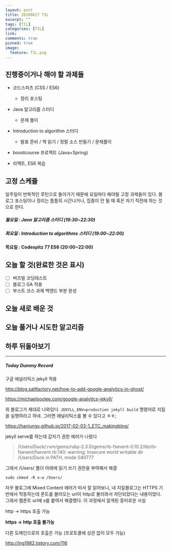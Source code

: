 ```yaml
---
layout: post
title: 20180627 TIL
excerpt: ""
tags: [TIL]
categories: [TIL]
link:
comments: true
pinned: true
image:
  feature: TIL.png
---
```


## 진행중이거나 해야 할 과제들

- 코드스피츠 (CSS / ES6)

  - 정리 포스팅

- Java 알고리즘 스터디 

  - 문제 풀이

- Introduction to algorithm 스터디

  - 발표 준비 / 책 읽기 / 정렬 소스 만들기 / 문제풀이

- boostcourse 프로젝트 (Java+Spring)

- 리액트, ES6 복습

  

## 고정 스케쥴

일주일이 반복적인 루틴으로 돌아가기 때문에 요일마다 해야될 고정 과제들이 있다. 블로그 포스팅이나 정리는 틈틈히 시간나거나, 집중이 안 될 때 혹은 자기 직전에 하는 것으로 한다.

##### 월요일 : Java 알고리즘 스터디  (19:30~22:30)

##### 화요일 : Introduction to algorithms 스터디 (19:00~22:00)

**목요일 : Codespitz 77 ES6 (20:00~22:00)**

## 오늘 할 것(완료한 것은 표시)

- [ ] 버즈빌 코딩테스트
- [ ] 블로그 GA 적용
- [ ] 부스트 코스 과제 백엔드 부분 완성

## 오늘 새로 배운 것



## 오늘 풀거나 시도한 알고리즘 



## 하루 뒤돌아보기





------

##### Today Dummy Record

구글 애널리틱스 jekyll 적용

http://blog.saltfactory.net/how-to-add-google-analytics-in-ghost/

https://michaelsoolee.com/google-analytics-jekyll/

위 블로그가 제대로 나와있다. ```JEKYLL_ENV=production jekyll build``` 명령어로 지킬을 실행하라고 하네. 그러면 애널리틱스를 볼 수 있다고 ㅎㅎ;

https://hanjungv.github.io/2017-02-03-1_ETC_makingblog/



jekyll serve를 하는데 갑자기 권한 에러가 나왔다

> /Users/Duck/.rvm/gems/ruby-2.3.0/gems/rb-fsevent-0.10.2/lib/rb-fsevent/fsevent.rb:140: warning: Insecure world writable dir /Users/Duck in PATH, mode 040777 

그래서 /Users/ 폴더 아래에 읽기 쓰기 권한을 부여해서 해결

```sudo chmod -R o-w /Users/ ```



자꾸 블로그에 Mixed Content 에러가 떠서 잘 읽어보니, 내 지킬블로그는 HTTPS 기반에서 작동하는데 폰트를 불러오는 url이 http로 불러와서 차단되었다는 내용이었다. 그래서 웹폰트 url에 s를 붙여서 해결했다. 이 과정에서 알게된 흥미로운 사실

http -> https 호출 가능

**https -> http 호출 불가능**

다른 도메인으로의 호출은 가능 (프로토콜에 상관 없이 모두 가능)

http://lng1982.tistory.com/116